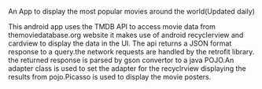 An App to display the most popular movies around the world(Updated daily)

This android app uses the TMDB API to access movie data from themoviedatabase.org website
it makes use of android recyclerview and cardview to display the data in the UI.
The api returns a JSON format response to a query.the network requests are handled by the retrofit library.
the returned response is parsed by gson convertor to a java POJO.An adapter class is used to set the adapter for
the recyclrview displaying the results from pojo.Picasso is used to display the movie posters.